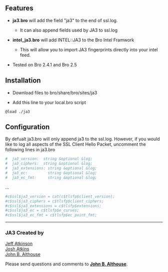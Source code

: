 ## Features
- **ja3.bro** will add the field "ja3" to the end of ssl.log.  
  - It can also append fields used by JA3 to ssl.log

- **intel_ja3.bro** will add INTEL::JA3 to the Bro Intel Framwork
  - This will allow you to import JA3 fingerprints directly into your intel feed.

- Tested on Bro 2.4.1 and Bro 2.5

## Installation
- Download files to bro/share/bro/sites/ja3

- Add this line to your local.bro script
```
@load ./ja3
```

## Configuration

By defualt ja3.bro will only append ja3 to the ssl.log. However, if you would like to log all aspects of the SSL Client Hello Packet, uncomment the following lines in ja3.bro
```bash
#  ja3_version:  string &optional &log;
#  ja3_ciphers:  string &optional &log;
#  ja3_extensions: string &optional &log;
#  ja3_ec:         string &optional &log;
#  ja3_ec_fmt:     string &optional &log;
```
...
```bash
#c$ssl$ja3_version = cat(c$tlsfp$client_version);
#c$ssl$ja3_ciphers = c$tlsfp$client_ciphers;
#c$ssl$ja3_extensions = c$tlsfp$extensions;
#c$ssl$ja3_ec = c$tlsfp$e_curves;
#c$ssl$ja3_ec_fmt = c$tlsfp$ec_point_fmt;
```

___  
### JA3 Created by

[Jeff Atkinson](mailto:jatkinson@salesforce.com)  
[Josh Atkins](mailto:joshua.atkins@salesforce.com)  
[John B. Althouse](mailto:jalthouse@salesforce.com)

Please send questions and comments to **[John B. Althouse](mailto:jalthouse@salesforce.com)**.
